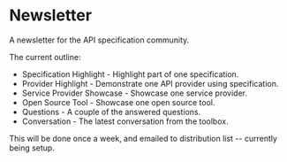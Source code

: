 # Newsletter
A newsletter for the API specification community.

The current outline:

- Specification Highlight - Highlight part of one specification.
- Provider Highlight - Demonstrate one API provider using specification.
- Service Provider Showcase - Showcase one service provider.
- Open Source Tool - Showcase one open source tool.
- Questions - A couple of the answered questions.
- Conversation - The latest conversation from the toolbox.

This will be done once a week, and emailed to distribution list -- currently being setup.
